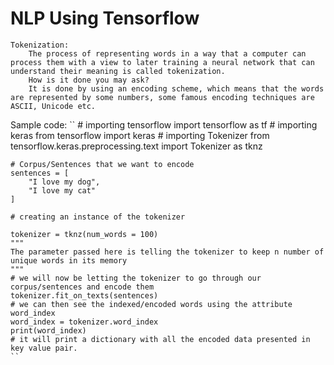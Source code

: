 # NLP Using Tensorflow

    Tokenization:
        The process of representing words in a way that a computer can process them with a view to later training a neural network that can understand their meaning is called tokenization.
        How is it done you may ask?
        It is done by using an encoding scheme, which means that the words are represented by some numbers, some famous encoding techniques are ASCII, Unicode etc.

Sample code:
   `` # importing tensorflow
    import tensorflow as tf
    # importing keras
    from tensorflow import keras
    # importing Tokenizer
    from tensorflow.keras.preprocessing.text import Tokenizer as tknz

    # Corpus/Sentences that we want to encode
    sentences = [
        "I love my dog",
        "I love my cat"
    ]

    # creating an instance of the tokenizer

    tokenizer = tknz(num_words = 100)
    """
    The parameter passed here is telling the tokenizer to keep n number of unique words in its memory
    """
    # we will now be letting the tokenizer to go through our corpus/sentences and encode them
    tokenizer.fit_on_texts(sentences)
    # we can then see the indexed/encoded words using the attribute word_index
    word_index = tokenizer.word_index
    print(word_index)
    # it will print a dictionary with all the encoded data presented in key value pair.
    ``